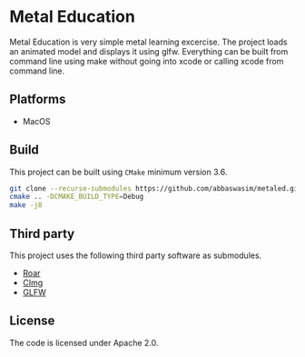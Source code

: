 # Metal Education

Metal Education is very simple metal learning excercise.
The project loads an animated model and displays it using glfw. Everything can be built from command line using make without going into xcode or calling xcode from command line.

## Platforms

* MacOS

## Build

This project can be built using `CMake` minimum version 3.6.

```bash
git clone --recurse-submodules https://github.com/abbaswasim/metaled.git && cd metaled && mkdir build && cd build
cmake .. -DCMAKE_BUILD_TYPE=Debug
make -j8
```
## Third party

This project uses the following third party software as submodules.

* [Roar](https://github.com/abbaswasim/roar)
* [CImg](https://cimg.eu)
* [GLFW](https://github.com/glfw/glfw)

## License

The code is licensed under Apache 2.0.
